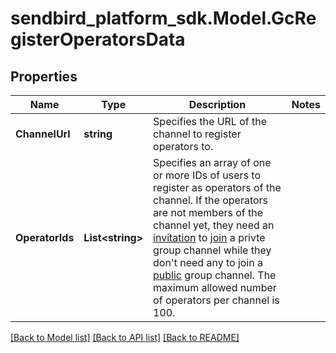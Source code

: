 
# sendbird_platform_sdk.Model.GcRegisterOperatorsData

## Properties

Name | Type | Description | Notes
------------ | ------------- | ------------- | -------------
**ChannelUrl** | **string** | Specifies the URL of the channel to register operators to. | 
**OperatorIds** | **List&lt;string&gt;** | Specifies an array of one or more IDs of users to register as operators of the channel. If the operators are not members of the channel yet, they need an [invitation](#2-invite-as-members) to [join](#2-join-a-channel) a privte group channel while they don&#39;t need any to join a [public](#-3-private-vs-public) group channel. The maximum allowed number of operators per channel is 100. | 

[[Back to Model list]](../README.md#documentation-for-models)
[[Back to API list]](../README.md#documentation-for-api-endpoints)
[[Back to README]](../README.md)

